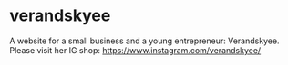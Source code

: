 # verandskyee

A website for a small business and a young entrepreneur: Verandskyee. Please visit her IG shop: https://www.instagram.com/verandskyee/
